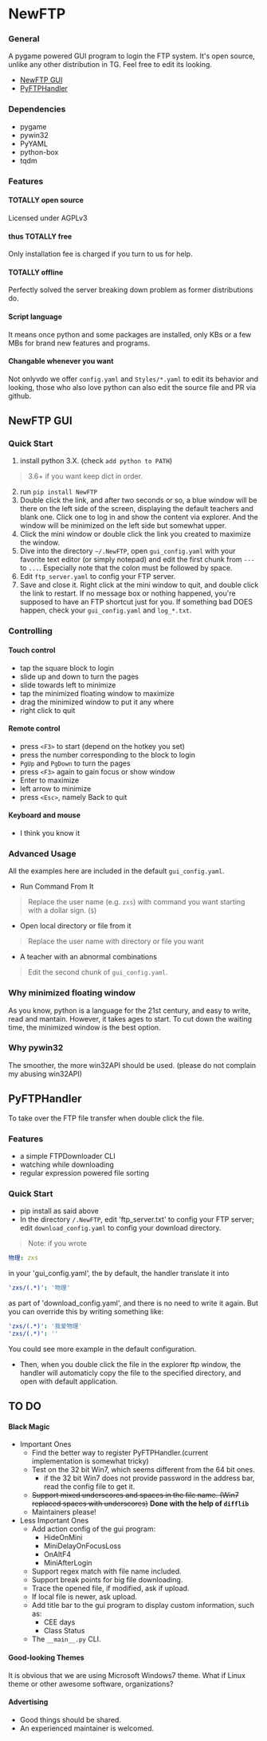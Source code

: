 # NewFTP
### General
A pygame powered GUI program to login the FTP system.
It's open source, unlike any other distribution in TG.
Feel free to edit its looking.

- [NewFTP GUI](#newftp-gui)
- [PyFTPHandler](#pyftphandler)
### Dependencies
- pygame
- pywin32
- PyYAML
- python-box
- tqdm
### Features
#### TOTALLY open source
Licensed under AGPLv3
#### thus TOTALLY free
Only installation fee is charged if you turn to us for help.
#### TOTALLY offline
Perfectly solved the server breaking down problem as former distributions do.
#### Script language
It means once python and some packages are installed, only KBs or a few MBs for brand new features and programs.
#### Changable whenever you want
Not onlyvdo we offer `config.yaml` and `Styles/*.yaml` to edit its behavior and looking,  those who also love python can also edit the source file and PR via github.

## NewFTP GUI
### Quick Start
1. install python 3.X. (check `add python to PATH`)
> 3.6+ if you want keep dict in order.
2. run `pip install NewFTP`
5. Double click the link, and after two seconds or so, a blue window will be there on the left side of the screen, displaying the default teachers and blank one. Click one to log in and show the content via explorer. And the window will be minimized on the left side but somewhat upper.
6.  Click the mini window or double click the link you created to maximize the window.
7.  Dive into the directory `~/.NewFTP`, open `gui_config.yaml` with your favorite text editor (or simply notepad) and edit the first chunk from `---` to `...`. Especially note that the colon must be followed by space.
7. Edit `ftp_server.yaml` to config your FTP server.
8.  Save and close it. Right click at the mini window to quit, and double click the link to restart. If no message box or nothing happened, you're supposed to have an FTP shortcut just for you. If something bad DOES happen, check your `gui_config.yaml` and `log_*.txt`.

### Controlling
#### Touch control
- tap the square block to login
- slide up and down to turn the pages
- slide towards left to minimize
- tap the minimized floating window to maximize
- drag the minimized window to put it any where
- right click to quit
#### Remote control
- press `<F3>` to start (depend on the hotkey you set)
- press the number corresponding to the block to login
- `PgUp` and `PgDown` to turn the pages
- press `<F3>` again to gain focus or show window
- Enter to maximize
- left arrow to minimize
- press `<Esc>`, namely Back to quit
#### Keyboard and mouse
- I think you know it

### Advanced Usage
All the examples here are included in the default `gui_config.yaml`.

- Run Command From It
> Replace the user name (e.g. `zxs`) with command you want starting with a dollar sign. (`$`)
- Open local directory or file from it
> Replace the user name with directory or file you want
- A teacher with an abnormal combinations
> Edit the second chunk of `gui_config.yaml`.

### Why minimized floating window
As you know, python is a language for the 21st century,
and easy to write, read and mantain. However, it takes ages to start.
To cut down the waiting time, the minimized window is the best option.
### Why pywin32
The smoother, the more win32API should be used. (please do not complain my abusing win32API)

## PyFTPHandler
To take over the FTP file transfer when double click the file.
### Features
- a simple FTPDownloader CLI
- watching while downloading
- regular expression powered file sorting

### Quick Start
- pip install as said above
- In the directory `/.NewFTP`, edit 'ftp_server.txt' to config your FTP server; edit `download_config.yaml` to config your download directory.
> Note: if you wrote
```yaml
物理: zxs
```
in your 'gui_config.yaml', the by default, the handler translate it into
```yaml
'zxs/(.*)': '物理'
```
as part of 'download_config.yaml', and there is no need to write it again. But you can override this by writing something like:
```yaml
'zxs/(.*)': '我爱物理'
'zxs/(.*)': ''
```
You could see more example in the default configuration.

- Then, when you double click the file in the explorer ftp window, the handler will automaticly copy the file to the specified directory, and open with default application.

## TO DO
#### Black Magic
- Important Ones
  - Find the better way to register PyFTPHandler.(current implementation is somewhat tricky)
  - Test on the 32 bit Win7, which seems different from the 64 bit ones.
    - if the 32 bit Win7 does not provide password in the address bar, read the config file to get it.
  - ~~Support mixed underscores and spaces in the file name. (Win7 replaced spaces with underscores)~~ **Done with the help of `difflib`**
  - Maintainers please!
- Less Important Ones
  - Add action config of the gui program:
    - HideOnMini
    - MiniDelayOnFocusLoss
    - OnAltF4
    - MiniAfterLogin
  - Support regex match with file name included.
  - Support break points for big file downloading.
  - Trace the opened file, if modified, ask if upload.
  - If local file is newer, ask upload.
  - Add title bar to the gui program to display custom information, such as:
    - CEE days
    - Class Status
  - The `__main__.py` CLI.

#### Good-looking Themes
It is obvious that we are using Microsoft Windows7 theme. What if Linux theme or other awesome software, organizations?
#### Advertising
- Good things should be shared.
- An experienced maintainer is welcomed.
